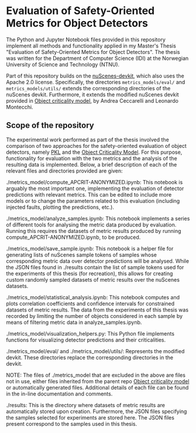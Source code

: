 # Evaluation of Safety-Oriented Metrics for Object Detectors
The Python and Jupyter Notebook files provided in this repository implement all methods and functionality applied in 
my Master's Thesis "Evaluation of Safety-Oriented Metrics for Object Detectors".
The thesis was written for the Department of Computer Science (IDI) at the Norwegian University of Science and Technology (NTNU).

Part of this repository builds on the [nuScenes-devkit](https://github.com/nutonomy/nuscenes-devkit/blob/master/LICENSE.txt), 
which also uses the Apache 2.0 license. Specifically, the directories `metrics_models/eval/` and `metrics_models/utils/` extends the 
corresponding directories of the nuScenes devkit. Furthermore, it extends the modified nuScenes devkit provided in 
[Object criticality model](https://github.com/AndreaCeccarelli/metrics_model), by Andrea Ceccarelli and Leonardo Montecchi.

##  Scope of the repository
The experimental work performed as part of the thesis involved the comparison of two approaches for the 
safety-oriented evaluation of object detectors, namely [PKL](https://github.com/nv-tlabs/planning-centric-metrics) and 
the [Object Criticality Model](https://github.com/AndreaCeccarelli/metrics_model).
For this purpose, functionality for evaluation with the two metrics and the analysis of the resulting data is implemented. Below, a brief description of each of the relevant files and directories provided are given:

./metrics_model/compute_APCRIT-ANONYMIZED.ipynb:
This notebook is arguably the most important one, implementing the evaluation of detector predictions with relevant metrics. This can be edited to include more models or to change the parameters related to this evaluation (including injected faults, plotting the predictions, etc.).

./metrics_model/analyze_samples.ipynb:
This notebook implements a series of different tools for analysing the metric data produced by evaluation. Running this requires the datasets of metric results produced by running compute_APCRIT-ANONYMIZED.ipynb, to be produced.

./metrics_model/save_sample.ipynb:
This notebook is a helper file for generating lists of nuScenes sample tokens of samples whose corresponding metric data over detector predictions will be analysed. While the JSON files found in ./results contain the list of sample tokens used for the experiments of this thesis (for recreation), this allows for creating custom randomly sampled datasets of metric results over the nuScenes datasets. 

./metrics_model/statistical_analysis.ipynb:
This notebook computes and plots correlation coefficients and confidence intervals for constrained datasets of metric results. The data from the experiments of this thesis was recorded by limiting the number of objects considered in each sample by means of filtering metric data in analyze_samples.ipynb.

./metrics_model/visualization_helpers.py:
This Python file implements functions for visualizing detector predictions and their criticalities.

./metrics_model/eval/ and ./metrics_model/utils/:
Represents the modified devkit. These directories replace the corresponding directories in the devkit.

NOTE: The files of ./metrics_model that are excluded in the above are files not in use, either files inherited from the parent repo [Object criticality model](https://github.com/AndreaCeccarelli/metrics_model) or automatically generated files. Additional details of each file can be found in the in-line documentation and comments.

./results: 
This is the directory where datasets of metric results are automatically stored upon creation. Furthermore, the JSON files specifying the samples selected for experiments are stored here. The JSON files present correspond to the samples used in this thesis. 
